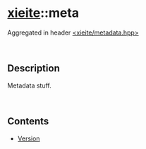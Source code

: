 # [xieite](./xieite.md)\:\:meta
Aggregated in header [<xieite/metadata.hpp>](../../include/xieite/metadata.hpp)

&nbsp;

## Description
Metadata stuff.

&nbsp;

## Contents
- [Version](./namespaces/metadata/Version.md)
